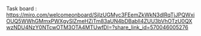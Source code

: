 Task board : https://miro.com/welcomeonboard/SjIzUGMyc3FEemZkWkN3dlRqTjJPQWxiOUQ5WWhGMmxPWXgySlZmeHZiTm83aUN4bDBabll4ZUU3bVhOTzU0QXwzNDU4NzY0NTcwOTM3OTA4MTUwfDI=?share_link_id=570046005276
